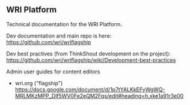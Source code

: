 ## WRI Platform

Technical documentation for the WRI Platform. 

Dev documentation and main repo is here: https://github.com/wri/wriflagship

Dev best practives (from ThinkShout development on the project): https://github.com/wri/wriflagship/wiki/Development-best-practices

Admin user guides for content editors

* wri.org ("flagship") https://docs.google.com/document/d/1p7tYALKkEFyWgWQ-MRLMKzMPP_Dlf5WV0Fe2eQM2Fqs/edit#heading=h.xke1a91r3e00

